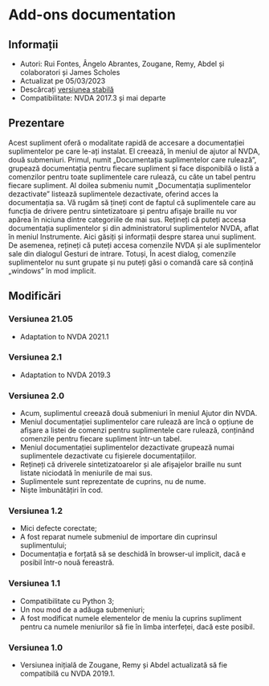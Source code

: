 # Add-ons documentation #

## Informații ##
* Autori: Rui Fontes, Ângelo Abrantes, Zougane, Remy, Abdel și colaboratori și James Scholes
* Actualizat pe 05/03/2023
* Descărcați [versiunea stabilă][1]
* Compatibilitate: NVDA 2017.3 și mai departe

## Prezentare ##
Acest supliment oferă o modalitate rapidă de accesare a documentației suplimentelor pe care le-ați instalat.
El creează, în meniul de ajutor al NVDA, două submeniuri.
Primul, numit „Documentația suplimentelor care rulează”, grupează documentația pentru fiecare supliment și face disponibilă o listă a comenzilor pentru toate suplimentele care rulează, cu câte un tabel pentru fiecare supliment.
Al doilea submeniu numit „Documentația suplimentelor dezactivate” listează suplimentele dezactivate, oferind acces la documentația sa.
Vă rugăm să țineți cont de faptul că suplimentele care au funcția de drivere pentru sintetizatoare și pentru afișaje braille nu vor apărea în niciuna dintre categoriile de mai sus.
Rețineți că puteți accesa documentația suplimentelor și din administratorul suplimentelor NVDA, aflat în meniul Instrumente. Aici găsiți și informații despre starea unui supliment.
De asemenea, rețineți că puteți accesa comenzile NVDA și ale suplimentelor sale din dialogul Gesturi de intrare. Totuși, În acest dialog, comenzile suplimentelor nu sunt grupate și nu puteți găsi o comandă care să conțină „windows” în mod implicit.

## Modificări ##

### Versiunea 21.05 ###
* Adaptation to NVDA 2021.1

### Versiunea 2.1 ###
* Adaptation to NVDA 2019.3

### Versiunea 2.0 ###
* Acum, suplimentul creează două submeniuri în meniul Ajutor din NVDA.
* Meniul documentației suplimentelor care rulează are încă o opțiune de afișare a listei de comenzi pentru suplimentele care rulează, conținând comenzile pentru fiecare supliment într-un tabel.
* Meniul documentației suplimentelor dezactivate grupează numai suplimentele dezactivate cu fișierele documentațiilor.
* Rețineți că driverele sintetizatoarelor și ale afișajelor braille nu sunt listate niciodată în meniurile de mai sus.
* Suplimentele sunt reprezentate de cuprins, nu de nume.
* Niște îmbunătățiri în cod.

### Versiunea 1.2 ###
* Mici defecte corectate;
* A fost reparat numele submeniul de importare din cuprinsul suplimentului;
* Documentația e forțată să se deschidă în browser-ul implicit, dacă e posibil într-o nouă fereastră.

### Versiunea 1.1 ###
* Compatibilitate cu Python 3;
* Un nou mod de a adăuga submeniuri;
* A fost modificat numele elementelor de meniu la cuprins supliment pentru ca numele meniurilor să fie în limba interfeței, dacă este posibil.

### Versiunea 1.0 ###
* Versiunea inițială de Zougane, Remy și Abdel actualizată să fie compatibilă cu NVDA 2019.1.

[1]: https://addons.nvda-project.org/files/get.php?file=addonshelp
